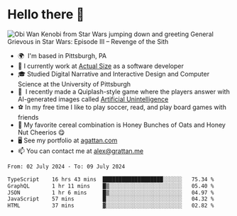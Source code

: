 <!--
**GameDog9988/GameDog9988** is a ✨ _special_ ✨ repository because its `README.md` (this file) appears on your GitHub profile.

Here are some ideas to get you started:

- 🔭 I’m currently working on ...
- 🌱 I’m currently learning ...
- 👯 I’m looking to collaborate on ...
- 🤔 I’m looking for help with ...
- 💬 Ask me about ...
- 📫 How to reach me: ...
- 😄 Pronouns: ...
- ⚡ Fun fact: ...
-->



Hello there 👋
==================================

![Obi Wan Kenobi from Star Wars jumping down and greeting General Grievous in Star Wars: Episode III – Revenge of the Sith](https://github.com/agrattan0820/agrattan0820/assets/51346343/689e56eb-29be-46a5-a079-28ea727b5f7e)


- 🌍  I'm based in Pittsburgh, PA
- 🔭  I currently work at [Actual Size](https://actualsize.com/) as a software developer
- 🎓  Studied Digital Narrative and Interactive Design and Computer Science at the University of Pittsburgh
- 👾  I recently made a Quiplash-style game where the players answer with AI-generated images called [Artificial Unintelligence](https://github.com/agrattan0820/artificial-unintelligence)
- ⚽  In my free time I like to play soccer, read, and play board games with friends
- 🥣  My favorite cereal combination is Honey Bunches of Oats and Honey Nut Cheerios 😋
- 🖥️  See my portfolio at [agattan.com](http://agrattan.com/)
- 📫  You can contact me at [alex@grattan.me](mailto:alex@grattan.me)

<!--START_SECTION:waka-->

```txt
From: 02 July 2024 - To: 09 July 2024

TypeScript    16 hrs 43 mins  ███████████████████░░░░░░   75.34 %
GraphQL       1 hr 11 mins    █▒░░░░░░░░░░░░░░░░░░░░░░░   05.40 %
JSON          1 hr 6 mins     █▒░░░░░░░░░░░░░░░░░░░░░░░   04.97 %
JavaScript    57 mins         █░░░░░░░░░░░░░░░░░░░░░░░░   04.32 %
HTML          37 mins         ▓░░░░░░░░░░░░░░░░░░░░░░░░   02.82 %
```

<!--END_SECTION:waka-->
